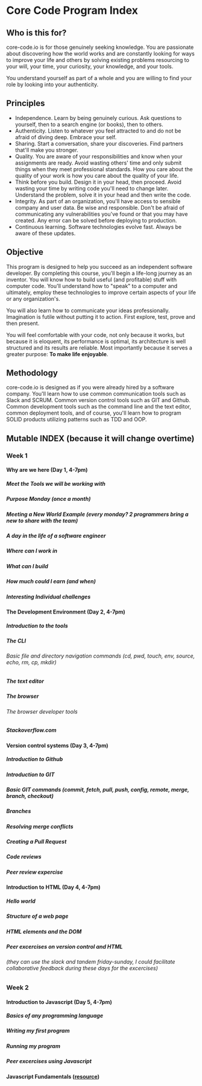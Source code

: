 # Core Code Program Index

## Who is this for?

core-code.io is for those genuinely seeking knowledge. You are passionate about discovering how the world works and are constantly looking for ways to improve your life and others by solving existing problems resourcing to your will, your time, your curiosity, your knowledge, and your tools. 

You understand yourself as part of a whole and you are willing to find your role by looking into your authenticity.


## Principles

- Independence. Learn by being genuinely curious. Ask questions to yourself, then to a search engine (or books), then to others.
- Authenticity. Listen to whatever you feel attracted to and do not be afraid of diving deep. Embrace your self.
- Sharing. Start a conversation, share your discoveries. Find partners that'll make you stronger.
- Quality. You are aware of your responsibilities and know when your assignments are ready. Avoid wasting others' time and only submit things when they meet professional standards. How you care about the quality of your work is how you care about the quality of your life.
- Think before you build. Design it in your head, then proceed. Avoid wasting your time by writing code you'll need to change later. Understand the problem, solve it in your head and then write the code. 
- Integrity. As part of an organization, you'll have access to sensible company and user data. Be wise and responsible. Don't be afraid of communicating any vulnerabilities you've found or that you may have created. Any error can be solved before deploying to production.
- Continuous learning. Software technologies evolve fast. Always be aware of these updates. 

## Objective

This program is designed to help you succeed as an independent software developer. By completing this course, you'll begin a life-long journey as an inventor. You will know how to build useful (and profitable) stuff with computer code. You'll understand how to "speak" to a computer and ultimately, employ these technologies to improve certain aspects of your life or any organization's. 

You will also learn how to communicate your ideas professionally. Imagination is futile without putting it to action. First explore, test, prove and then present. 

You will feel comfortable with your code, not only because it works, but because it is eloquent, its performance is optimal, its architecture is well structured and its results are reliable. Most importantly because it serves a greater purpose: **To make life enjoyable**.

## Methodology

core-code.io is designed as if you were already hired by a software company. You'll learn how to use common communication tools such as Slack and SCRUM. Common version control tools such as GIT and Github. Common development tools such as the command line and the text editor, common deployment tools, and of course, you'll learn how to program SOLID products utilizing patterns such as TDD and OOP. 

## Mutable INDEX (because it will change overtime) 

### Week 1

#### Why are we here (Day 1, 4-7pm)

##### Meet the Tools we will be working with
##### Purpose Monday (once a month) 
##### Meeting a New World Example (every monday? 2 programmers bring a new to share with the team)
##### A day in the life of a software engineer
##### Where can I work in
##### What can I build
##### How much could I earn (and when)
##### Interesting Individual challenges


#### The Development Environment (Day 2, 4-7pm)

##### Introduction to the tools
##### The CLI
###### Basic file and directory navigation commands (cd, pwd, touch, env, source, echo, rm, cp, mkdir)
##### The text editor
##### The browser
###### The browser developer tools
##### Stackoverflow.com


#### Version control systems (Day 3, 4-7pm)

##### Introduction to Github
##### Introduction to GIT
##### Basic GIT commands (commit, fetch, pull, push, config, remote, merge, branch, checkout)
##### Branches
##### Resolving merge conflicts
##### Creating a Pull Request
##### Code reviews
##### Peer review expercise


#### Introduction to HTML (Day 4, 4-7pm)

##### Hello world
##### Structure of a web page
##### HTML elements and the DOM
##### Peer excercises on version control and HTML

###### _(they can use the slack and tandem friday-sunday, I could facilitate collaborative feedback during these days for the excercises)_


### Week 2

#### Introduction to Javascript (Day 5, 4-7pm)

##### Basics of any programming language
##### Writing my first program
##### Running my program
##### Peer excercises using Javascript


#### Javascript Fundamentals ([resource](https://javascript.info/))
